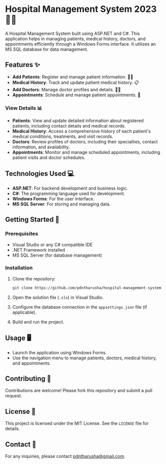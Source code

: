 # Hospital Management System 2023 🏥💉

A Hospital Management System built using ASP.NET and C#. This application helps in managing patients, medical history, doctors, and appointments efficiently through a Windows Forms interface. It utilizes an MS SQL database for data management.

## Features ✨

- **Add Patients**: Register and manage patient information. 🧑‍⚕️
- **Medical History**: Track and update patient medical history. 📋
- **Add Doctors**: Manage doctor profiles and details. 👩‍⚕️
- **Appointments**: Schedule and manage patient appointments. 📅

### View Details 📊

- **Patients**: View and update detailed information about registered patients, including contact details and medical records.
- **Medical History**: Access a comprehensive history of each patient's medical conditions, treatments, and visit records.
- **Doctors**: Review profiles of doctors, including their specialties, contact information, and availability.
- **Appointments**: Monitor and manage scheduled appointments, including patient visits and doctor schedules.

## Technologies Used 💻

- **ASP.NET**: For backend development and business logic.
- **C#**: The programming language used for development.
- **Windows Forms**: For the user interface.
- **MS SQL Server**: For storing and managing data.

## Getting Started 🚀

### Prerequisites

- Visual Studio or any C# compatible IDE
- .NET Framework installed
- MS SQL Server (for database management)

### Installation

1. Clone the repository:
    ```bash
    git clone https://github.com/pdntharusha/hospital-management-system-2023.git
    ```

2. Open the solution file (`.sln`) in Visual Studio.

3. Configure the database connection in the `appsettings.json` file (if applicable).

4. Build and run the project.

## Usage 🖥️

- Launch the application using Windows Forms.
- Use the navigation menu to manage patients, doctors, medical history, and appointments.

## Contributing 🤝

Contributions are welcome! Please fork this repository and submit a pull request.

## License 📜

This project is licensed under the MIT License. See the `LICENSE` file for details.

## Contact 📧

For any inquiries, please contact pdntharusha@gmail.com.
